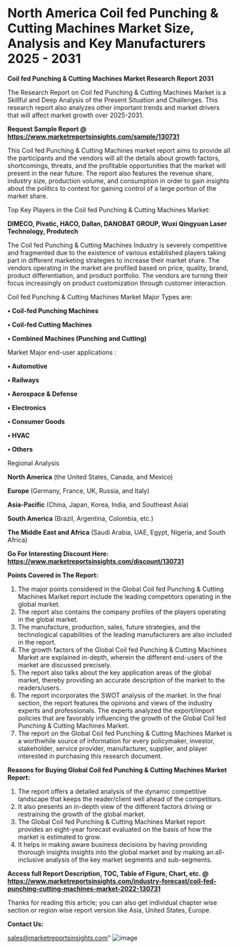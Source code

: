 # North America Coil fed Punching & Cutting Machines Market Size, Analysis and Key Manufacturers 2025 - 2031

<strong>Coil fed Punching & Cutting Machines Market Research Report 2031</strong>

The Research Report on Coil fed Punching & Cutting Machines Market is a Skillful and Deep Analysis of the Present Situation and Challenges. This research report also analyzes other important trends and market drivers that will affect market growth over 2025-2031.

<strong>Request Sample Report @ <a href=https://www.marketreportsinsights.com/sample/130731>https://www.marketreportsinsights.com/sample/130731</a></strong>

This Coil fed Punching & Cutting Machines market report aims to provide all the participants and the vendors will all the details about growth factors, shortcomings, threats, and the profitable opportunities that the market will present in the near future. The report also features the revenue share, industry size, production volume, and consumption in order to gain insights about the politics to contest for gaining control of a large portion of the market share.

Top Key Players in the Coil fed Punching & Cutting Machines Market:

<strong>DIMECO, Pivatic, HACO, Dallan, DANOBAT GROUP, Wuxi Qingyuan Laser Technology, Produtech</strong>

The Coil fed Punching & Cutting Machines Industry is severely competitive and fragmented due to the existence of various established players taking part in different marketing strategies to increase their market share. The vendors operating in the market are profiled based on price, quality, brand, product differentiation, and product portfolio. The vendors are turning their focus increasingly on product customization through customer interaction.

Coil fed Punching & Cutting Machines Market Major Types are:

<strong>• Coil-fed Punching Machines

• Coil-fed Cutting Machines

• Combined Machines (Punching and Cutting)</strong>

Market Major end-user applications :

<strong>• Automotive

• Railways

• Aerospace & Defense

• Electronics

• Consumer Goods

• HVAC

• Others</strong>

Regional Analysis

</u><strong><b>North America</b></strong> (the United States, Canada, and Mexico)

<strong><b>Europe </b></strong>(Germany, France, UK, Russia, and Italy)

<strong><b>Asia-Pacific</b></strong> (China, Japan, Korea, India, and Southeast Asia)

<strong><b>South America</b></strong> (Brazil, Argentina, Colombia, etc.)

<strong><b>The Middle East and Africa</b></strong> (Saudi Arabia, UAE, Egypt, Nigeria, and South Africa)

<strong>Go For Interesting Discount Here: <a href=https://www.marketreportsinsights.com/discount/130731>https://www.marketreportsinsights.com/discount/130731</a></strong>

<strong>Points Covered in The Report:</strong>
<ol>
  <li>The major points considered in the Global Coil fed Punching & Cutting Machines Market report include the leading competitors operating in the global market.</li>
  <li>The report also contains the company profiles of the players operating in the global market.</li>
  <li>The manufacture, production, sales, future strategies, and the technological capabilities of the leading manufacturers are also included in the report.</li>
  <li>The growth factors of the Global Coil fed Punching & Cutting Machines Market are explained in-depth, wherein the different end-users of the market are discussed precisely.</li>
  <li>The report also talks about the key application areas of the global market, thereby providing an accurate description of the market to the readers/users.</li>
  <li>The report incorporates the SWOT analysis of the market. In the final section, the report features the opinions and views of the industry experts and professionals. The experts analyzed the export/import policies that are favorably influencing the growth of the Global Coil fed Punching & Cutting Machines Market.</li>
  <li>The report on the Global Coil fed Punching & Cutting Machines Market is a worthwhile source of information for every policymaker, investor, stakeholder, service provider, manufacturer, supplier, and player interested in purchasing this research document.</li>
</ol>
<strong>Reasons for Buying Global Coil fed Punching & Cutting Machines Market Report:</strong>

<ol>
  <li>The report offers a detailed analysis of the dynamic competitive landscape that keeps the reader/client well ahead of the competitors.</li>
  <li>It also presents an in-depth view of the different factors driving or restraining the growth of the global market.</li>
  <li>The Global Coil fed Punching & Cutting Machines Market report provides an eight-year forecast evaluated on the basis of how the market is estimated to grow.</li>
  <li>It helps in making aware business decisions by having providing thorough insights insights into the global market and by making an all-inclusive analysis of the key market segments and sub-segments.</li>
</ol>
<strong>Access full Report Description, TOC, Table of Figure, Chart, etc. @ <a href=https://www.marketreportsinsights.com/industry-forecast/coil-fed-punching-cutting-machines-market-2022-130731>https://www.marketreportsinsights.com/industry-forecast/coil-fed-punching-cutting-machines-market-2022-130731</a></strong>


Thanks for reading this article; you can also get individual chapter wise section or region wise report version like Asia, United States, Europe.

<strong>Contact Us:</strong>

sales@marketreportsinsights.com"
![image](https://github.com/user-attachments/assets/6b5be72a-9cfa-46b9-8349-5605cf867a6c)

